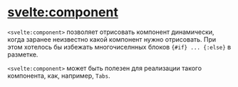 # <svelte:component>

`<svelte:component>` позволяет отрисовать компонент динамически, когда заранее неизвестно какой компонент нужно отрисовать.
При этом хотелось бы избежать многочиселнных блоков `{#if} ... {:else}` в разметке.

`<svelte:component>` может быть полезен для реализации такого компонента, как, например, `Tabs`.
